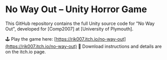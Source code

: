 # No Way Out – Unity Horror Game

This GitHub repository contains the full Unity source code for "No Way Out", developed for [Comp2007] at [University of Plymouth].

🕹️ Play the game here: [https://rik007.itch.io/no-way-out](https://rik007.itch.io/no-way-out)
📁 Download instructions and details are on the itch.io page.
